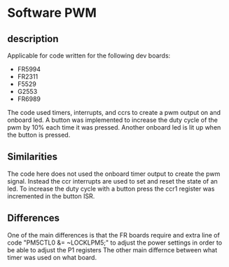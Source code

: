 # Software PWM
## description
Applicable for code written for the following dev boards:
* FR5994
* FR2311
* F5529
* G2553
* FR6989

The code used timers, interrupts, and ccrs to create a pwm output on and onboard led. A button was implemented to increase the duty cycle of the pwm by 10% each time it was pressed. Another onboard led is lit up when the button is pressed.

## Similarities 
The code here does not used the onboard timer output to create the pwm signal. Instead the ccr interrupts are used to set and reset the state of an led. To increase the duty cycle with a button press the ccr1 register was incremented in the button ISR.

## Differences
One of the main differences is that the FR boards require and extra line of code "PM5CTL0 &= ~LOCKLPM5;" to adjust the power settings in order to be able to adjust the P1 registers The other main differnce between what timer was used on what board.